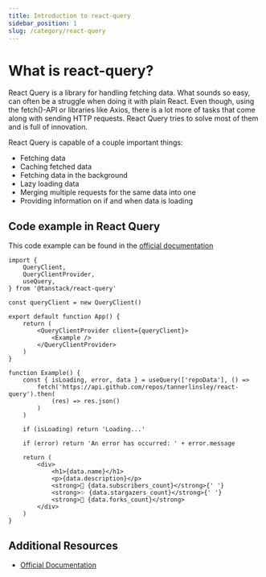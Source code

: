 ```yaml
---
title: Introduction to react-query
sidebar_position: 1
slug: /category/react-query
---
```


# What is react-query?

React Query is a library for handling fetching data.
What sounds so easy, can often be a struggle when doing it with plain React.
Even though, using the fetch()-API or libraries like Axios, there is a lot more of tasks that come along with
sending HTTP requests. React Query tries to solve most of them and is full of innovation.

React Query is capable of a couple important things:

-  Fetching data
-  Caching fetched data
-  Fetching data in the background
-  Lazy loading data
-  Merging multiple requests for the same data into one
-  Providing information on if and when data is loading

## Code example in React Query

This code example can be found in the [official documentation](https://tanstack.com/query/v4/docs/overview)

```tsx
import {
	QueryClient,
	QueryClientProvider,
	useQuery,
} from '@tanstack/react-query'

const queryClient = new QueryClient()

export default function App() {
	return (
		<QueryClientProvider client={queryClient}>
			<Example />
		</QueryClientProvider>
	)
}

function Example() {
	const { isLoading, error, data } = useQuery(['repoData'], () =>
		fetch('https://api.github.com/repos/tannerlinsley/react-query').then(
			(res) => res.json()
		)
	)

	if (isLoading) return 'Loading...'

	if (error) return 'An error has occurred: ' + error.message

	return (
		<div>
			<h1>{data.name}</h1>
			<p>{data.description}</p>
			<strong>👀 {data.subscribers_count}</strong>{' '}
			<strong>✨ {data.stargazers_count}</strong>{' '}
			<strong>🍴 {data.forks_count}</strong>
		</div>
	)
}
```

## Additional Resources

-  [Official Documentation](https://tanstack.com/)

